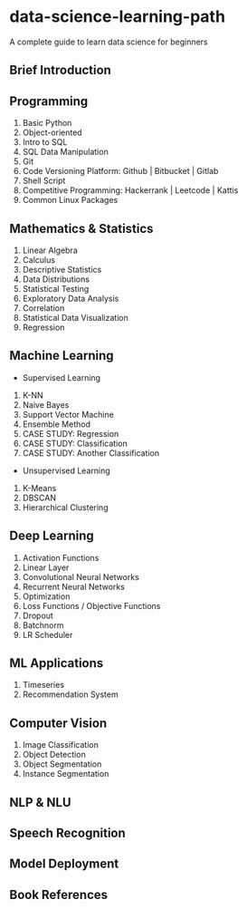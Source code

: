 # data-science-learning-path
A complete guide to learn data science for beginners

## Brief Introduction


## Programming
1. Basic Python
2. Object-oriented
3. Intro to SQL
4. SQL Data Manipulation
5. Git
6. Code Versioning Platform: Github | Bitbucket | Gitlab
7. Shell Script
8. Competitive Programming: Hackerrank | Leetcode | Kattis
9. Common Linux Packages 

## Mathematics & Statistics
1. Linear Algebra
2. Calculus
3. Descriptive Statistics
4. Data Distributions
5. Statistical Testing
6. Exploratory Data Analysis
7. Correlation
8. Statistical Data Visualization
9. Regression

## Machine Learning
- Supervised Learning
1. K-NN
2. Naive Bayes
3. Support Vector Machine
4. Ensemble Method
5. CASE STUDY: Regression
6. CASE STUDY: Classification
7. CASE STUDY: Another Classification

- Unsupervised Learning
1. K-Means
2. DBSCAN
3. Hierarchical Clustering

## Deep Learning
1. Activation Functions
2. Linear Layer
3. Convolutional Neural Networks
4. Recurrent Neural Networks
5. Optimization
6. Loss Functions / Objective Functions
7. Dropout
8. Batchnorm
9. LR Scheduler

## ML Applications
1. Timeseries
2. Recommendation System

## Computer Vision
1. Image Classification
2. Object Detection
3. Object Segmentation
4. Instance Segmentation

## NLP & NLU


## Speech Recognition


## Model Deployment


## Book References